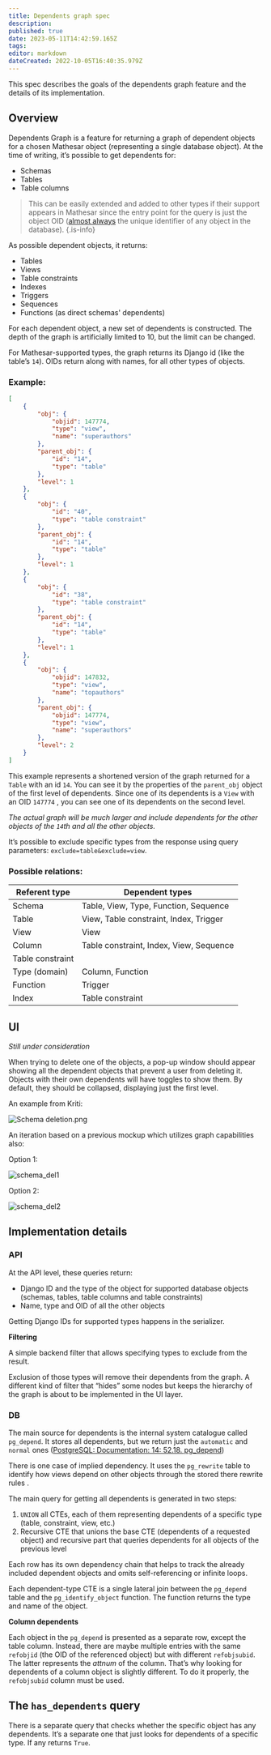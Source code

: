```yaml
---
title: Dependents graph spec
description: 
published: true
date: 2023-05-11T14:42:59.165Z
tags: 
editor: markdown
dateCreated: 2022-10-05T16:40:35.979Z
---
```


This spec describes the goals of the dependents graph feature and the details of its implementation.

## Overview
Dependents Graph is a feature for returning a graph of dependent objects for a chosen Mathesar object (representing a single database object). At the time of writing, it’s possible to get dependents for:

- Schemas
- Tables
- Table columns

> This can be easily extended and added to other types if their support appears in Mathesar since the entry point for the query is just the object OID ([almost always](https://www.postgresql.org/docs/current/datatype-oid.html) the unique identifier of any object in the database).
{.is-info}

As possible dependent objects, it returns:

- Tables
- Views
- Table constraints
- Indexes
- Triggers
- Sequences
- Functions (as direct schemas' dependents)

For each dependent object, a new set of dependents is constructed. The depth of the graph is artificially limited to 10, but the limit can be changed.

For Mathesar-supported types, the graph returns its Django id (like the table’s `14`). OIDs return along with names, for all other types of objects. 

### Example:

```json
[
    {
        "obj": {
            "objid": 147774,
            "type": "view",
            "name": "superauthors"
        },
        "parent_obj": {
            "id": "14",
            "type": "table"
        },
        "level": 1
    },
    {
        "obj": {
            "id": "40",
            "type": "table constraint"
        },
        "parent_obj": {
            "id": "14",
            "type": "table"
        },
        "level": 1
    },
    {
        "obj": {
            "id": "38",
            "type": "table constraint"
        },
        "parent_obj": {
            "id": "14",
            "type": "table"
        },
        "level": 1
    },
    {
        "obj": {
            "objid": 147832,
            "type": "view",
            "name": "topauthors"
        },
        "parent_obj": {
            "objid": 147774,
            "type": "view",
            "name": "superauthors"
        },
        "level": 2
    }
]
```

This example represents a shortened version of the graph returned for a `Table` with an id `14`. You can see it by the properties of the `parent_obj` object of the first level of dependents. Since one of its dependents is a `View` with an OID `147774` , you can see one of its dependents on the second level.

*The actual graph will be much larger and include dependents for the other objects of the `14`th and all the other objects.*

It’s possible to exclude specific types from the response using query parameters: `exclude=table&exclude=view`.

### Possible relations:

| Referent type    | Dependent types                         |
|------------------|-----------------------------------------|
| Schema           | Table, View, Type, Function, Sequence   |
| Table            | View, Table constraint, Index, Trigger  |
| View             | View                                    |
| Column           | Table constraint, Index, View, Sequence |
| Table constraint |                                         |
| Type (domain)    | Column, Function                        |
| Function         | Trigger                                 |
| Index            | Table constraint                        |

## UI
*Still under consideration*

When trying to delete one of the objects, a pop-up window should appear showing all the dependent objects that prevent a user from deleting it. Objects with their own dependents will have toggles to show them. By default, they should be collapsed, displaying just the first level. 

An example from Kriti:

![Schema deletion.png](/assets/engineering/specs/dependents-graph/Schema%20deletion.png)

An iteration based on a previous mockup which utilizes graph capabilities also:

Option 1:

![schema_del1](/assets/engineering/specs/dependents-graph/schema_del1.png)

Option 2:

![schema_del2](/assets/engineering/specs/dependents-graph/schema_del2.png)

## Implementation details

### API

At the API level, these queries return:

- Django ID and the type of the object for supported database objects (schemas, tables, table columns and table constraints)
- Name, type and OID of all the other objects

Getting Django IDs for supported types happens in the serializer.

**Filtering**

A simple backend filter that allows specifying types to exclude from the result.

Exclusion of those types will remove their dependents from the graph. A different kind of filter that “hides” some nodes but keeps the hierarchy of the graph is about to be implemented in the UI layer.


### DB

The main source for dependents is the internal system catalogue called `pg_depend`. It stores all dependents, but we return just the `automatic` and `normal` ones ([PostgreSQL: Documentation: 14: 52.18. pg_depend](https://www.postgresql.org/docs/current/catalog-pg-depend.html))

There is one case of implied dependency. It uses the `pg_rewrite` table to identify how views depend on other objects through the stored there rewrite rules .

The main query for getting all dependents is generated in two steps:

1. `UNION` all CTEs, each of them representing dependents of a specific type (table, constraint, view, etc.)
2. Recursive CTE that unions the base CTE (dependents of a requested object) and recursive part that queries dependents for all objects of the previous level

Each row has its own dependency chain that helps to track the already included dependent objects and omits self-referencing or infinite loops.

Each dependent-type CTE is a single lateral join between the `pg_depend` table and the `pg_identify_object` function. The function returns the type and name of the object.

**Column dependents**

Each object in the `pg_depend` is presented as a separate row, except the table column. Instead, there are maybe multiple entries with the same `refobjid` (the OID of the referenced object) but with different `refobjsubid`. The latter represents the *attnum* of the column. That’s why looking for dependents of a column object is slightly different. To do it properly, the `refobjsubid` column must be used.

## The `has_dependents` query
There is a separate query that checks whether the specific object has any dependents. It’s a separate one that just looks for dependents of a specific type. If any returns `True`.